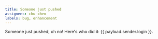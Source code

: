 ```yaml
---
title: Someone just pushed
assignees: chu-chen
labels: bug, enhancement
---
```

Someone just pushed, oh no! Here's who did it: {{ payload.sender.login }}.
